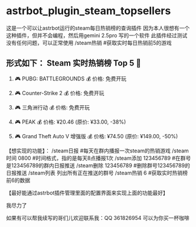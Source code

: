 # astrbot_plugin_steam_topsellers
这是一个可以让astrbot运行的steam每日热销榜的查询插件
因为本人很想有一个这种插件，但并不会编程，然后用gemini 2.5pro 写的一个软件
此插件经过测试没有任何问题，可以正常使用
/steam热销 #获取实时每日热销前5的游戏

形式如下：
Steam 实时热销榜 Top 5 🐲
--------------------

1. 🎮 PUBG: BATTLEGROUNDS
   💰 价格: 免费开玩

2. 🎮 Counter-Strike 2
   💰 价格: 免费开玩

3. 🎮 三角洲行动
   💰 价格: 免费开玩

4. 🎮 PEAK
   💰 价格: ¥20.46 (原价: ¥33.00, -38%)

5. 🎮 Grand Theft Auto V 增强版
   💰 价格: ¥74.50 (原价: ¥149.00, -50%)


【想实现的功能】：
/steam日报 #每天在群内播报一次steam的热销游戏 
/steam时间 0800 #时间格式，指的是每天8点播报1次 
/steam添加 123456789 #在群号是123456789的群内日报推送 
/steam删除 123456789 #删除群号123456789的日报推送 /steam列表 列出所有正在推送的群号
/steam热销 6 #获取实时热销榜前6的数据

【最好能通过astrbot插件管理里面的配置界面来实现上面的功能最好】

我尽力了

如果有可以帮我续写的哥们儿欢迎联系我：QQ 361826954
可以为你买一杯咖啡
